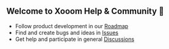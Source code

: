 ## Welcome to Xooom Help & Community 👋

- Follow product development in our [Roadmap](https://github.com/orgs/xooom-dev/projects/1)
- Find and create bugs and ideas in [Issues](https://github.com/xooom-dev/roadmap/issues)
- Get help and participate in general [Discussions](https://github.com/xooom-dev/roadmap/discussions)
